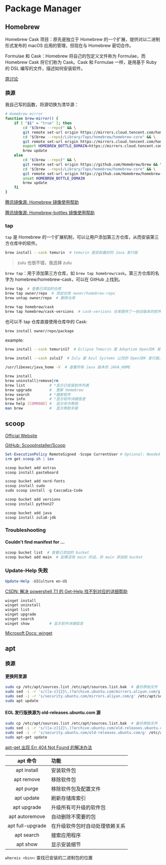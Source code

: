 # Package Manager

## Homebrew

Homebrew Cask 项目：原先是独立于 Homebrew 的一个扩展，提供对以二进制形式发布的 macOS 应用的管理，但现在与 Homebrew 密切合作。

Formulae 和 Cask：Homebrew 将自己的包定义文件称为 Formulae，而 Homebrew Cask 将它们称为 Cask。Cask 和 Formulae 一样，是用基于 Ruby 的 DSL 编写的文件，描述如何安装软件。

[原讨论](https://stackoverflow.com/questions/46403937/what-is-the-difference-between-brew-install-xxx-and-brew-cask-install-xxx)

### 换源

我自己写的函数，将源切换为清华源：

```sh
# Homebrew mirror
function brew-mirror() {
    if [ "$1" = "true" ]; then
        cd "$(brew --repo)" && \
        git remote set-url origin https://mirrors.cloud.tencent.com/homebrew/brew.git && \
        cd "$(brew --repo)/Library/Taps/homebrew/homebrew-core" && \
        git remote set-url origin https://mirrors.cloud.tencent.com/homebrew/homebrew-core.git && \
        export HOMEBREW_BOTTLE_DOMAIN=https://mirrors.cloud.tencent.com/homebrew-bottles
        brew update
    else
        cd "$(brew --repo)" && \
        git remote set-url origin https://github.com/Homebrew/brew && \
        cd "$(brew --repo)/Library/Taps/homebrew/homebrew-core" && \
        git remote set-url origin https://github.com/Homebrew/homebrew-core
        unset HOMEBREW_BOTTLE_DOMAIN
        brew update
    fi
}
```

[腾讯镜像源: Homebrew 镜像使用帮助](https://mirrors.cloud.tencent.com/help/homebrew.html)

[腾讯镜像源: Homebrew-bottles 镜像使用帮助](https://mirrors.cloud.tencent.com/help/homebrew-bottles.html)

### tap

`tap` 是 Homebrew 的一个扩展机制，可以让用户添加第三方仓库，从而安装第三方仓库中的软件。

```sh
brew install --cask temurin  # temurin 是目前最好的 Java 发行版
```

> zulu 也很不错，我选择 zulu

`brew tap`：用于添加第三方仓库，如 `brew tap homebrew/cask`。第三方仓库的名字为 homebrew/homebrew-cask，可以在 GitHub 上找到。

```sh
brew tap  # 查看已添加的仓库
brew tap owner/repo  # 添加仓库 owner/homebrew-repo
brew untap owner/repo  # 删除仓库
```

```sh
brew tap homebrew/cask
brew tap homebrew/cask-versions  # cask-versions 仓库提供了一些旧版本的软件
```

也可以不 tap 仓库直接使用仓库中的 Cask:

```sh
brew install owner/repo/package
```

example:

```sh
brew install --cask temurin17  # Eclipse Temurin 是 Adoptium OpenJDK 发行版的名称

brew install --cask zulu17  # Zulu 是 Azul Systems 公司的 OpenJDK 发行版。Zulu 是少数为 macOS/AArch64 架构提供 Java 8 支持的发行版之一

/usr/libexec/java_home -V  # 查看所有 Java 版本的 JAVA_HOME
```

```sh
brew install
brew uninstall|remove|rm
brew list           # *显示已安装软件列表
brew upgrade        #  更新 Homebrew
brew search         # *搜索软件
brew info           # *显示软件详细信息
brew help [COMMAND] #  显示命令帮助
man brew            #  显示帮助手册
```

## scoop

[Official Website](https://scoop.sh)

[GitHub: ScoopInstaller/Scoop](https://github.com/ScoopInstaller/Scoop)

```powershell
Set-ExecutionPolicy RemoteSigned -Scope CurrentUser # Optional: Needed to run a remote script the first time
irm get.scoop.sh | iex
```

```powershell
scoop bucket add extras
scoop install pasteboard

scoop bucket add nerd-fonts
scoop install sudo
sudo scoop install -g Cascadia-Code

scoop bucket add versions
scoop install python27

scoop bucket add java
scoop install zulu8-jdk
```

### Troubleshooting

#### Couldn't find manifest for ...

```powershell
scoop bucket list  # 查看已添加的 bucket
scoop buckwt add main  # 如果没有 main 的话，将 main 添加到 bucket
```

### Update-Help 失败

```powershell
Update-Help -UICulture en-US
```

[CSDN: 解决 powershell 7.1 的 Get-Help 找不到对应的详细帮助](https://blog.csdn.net/weixin_43590796/article/details/11015922)

```powershell
winget install
winget uninstall
winget list
winget upgrade
winget search
winget show         # 显示软件详细信息
```

[Microsoft Docs: winget](https://docs.microsoft.com/zh-cn/windows/package-manager/winget/)

## apt

### 换源

#### 更换阿里源

```sh
sudo cp /etc/apt/sources.list /etc/apt/sources.list.bak  # 备份原始文件
sudo sed -i -r 's/([a-z]{2}\.)?archive.ubuntu.com/mirrors.aliyun.com/g' /etc/apt/sources.list
sudo sed -i -r 's/security.ubuntu.com/mirrors.aliyun.com/g' /etc/apt/sources.list
sudo apt update
```

#### EOL 发行版换源为 old-releases.ubuntu.com 源

```sh
sudo cp /etc/apt/sources.list /etc/apt/sources.list.bak  # 备份原始文件
sudo sed -i -r 's/([a-z]{2}\.)?archive.ubuntu.com/old-releases.ubuntu.com/g' /etc/apt/sources.list
sudo sed -i -r 's/security.ubuntu.com/old-releases.ubuntu.com/g' /etc/apt/sources.list
sudo apt-get update
```

[apt-get 出现 Err 404 Not Found 的解决办法](https://www.cocobolo.top/linux/2019/04/26/apt-get%E5%87%BA%E7%8E%B0Err-404-Not-Found%E7%9A%84%E8%A7%A3%E5%86%B3%E5%8A%9E%E6%B3%95.html)

|     apt 命令     | 功能                           |
| :--------------: | :----------------------------- |
|   apt install    | 安装软件包                     |
|    apt remove    | 移除软件包                     |
|    apt purge     | 移除软件包及配置文件           |
|    apt update    | 刷新存储库索引                 |
|   apt upgrade    | 升级所有可升级的软件包         |
|  apt autoremove  | 自动删除不需要的包             |
| apt full-upgrade | 在升级软件包时自动处理依赖关系 |
|    apt search    | 搜索应用程序                   |
|     apt show     | 显示安装细节                   |

`whereis <bin>`: 查找已安装的二进制包的位置
